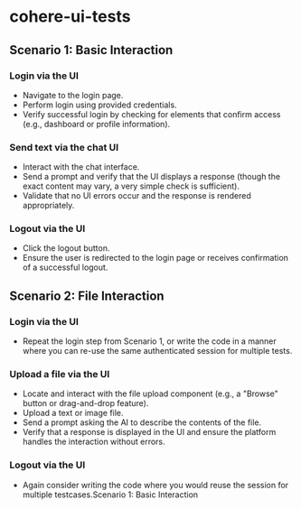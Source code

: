 # cohere-ui-tests

## Scenario 1: Basic Interaction

### Login via the UI

- Navigate to the login page.
- Perform login using provided credentials.
- Verify successful login by checking for elements that confirm access (e.g., dashboard or profile information).

### Send text via the chat UI

- Interact with the chat interface.
- Send a prompt and verify that the UI displays a response (though the exact content may vary, a very simple check is sufficient).
- Validate that no UI errors occur and the response is rendered appropriately.

### Logout via the UI

- Click the logout button.
- Ensure the user is redirected to the login page or receives confirmation of a successful logout.

## Scenario 2: File Interaction

### Login via the UI

- Repeat the login step from Scenario 1, or write the code in a manner where you can re-use the same authenticated session for multiple tests.

### Upload a file via the UI

- Locate and interact with the file upload component (e.g., a "Browse" button or drag-and-drop feature).
- Upload a text or image file.
- Send a prompt asking the AI to describe the contents of the file.
- Verify that a response is displayed in the UI and ensure the platform handles the interaction without errors.

### Logout via the UI

- Again consider writing the code where you would reuse the session for multiple testcases.Scenario 1: Basic Interaction
